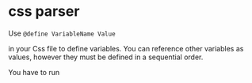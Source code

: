 # css parser

Use 
`@define VariableName Value`

in your Css file to define variables. You can reference other variables as values, however they must be defined in a sequential order. 

You have to run 
